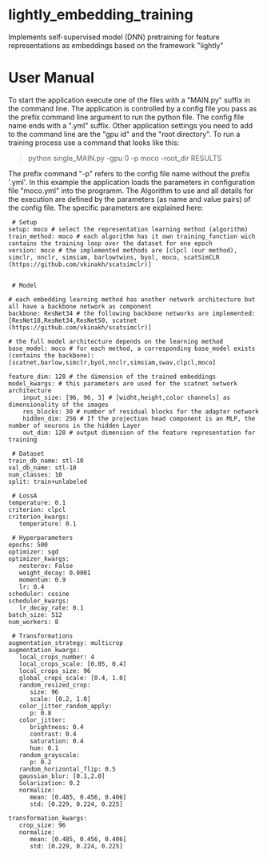 # lightly_embedding_training
Implements self-supervised model (DNN) pretraining for feature representations as embeddings
based on the framework "lightly"

# User Manual

To start the application execute one of the files with a "MAIN.py" suffix in the command line.
The application is controlled by a config file you pass as the prefix command line argument to run the python file.
The config file name ends with a ".yml" suffix. Other application settings you need to add to the command line
are the "gpu id" and the "root directory". To run a training process use a command that looks like this:

> python single_MAIN.py -gpu 0 -p moco -root_dir RESULTS

The prefix command "-p" refers to the config file name without the prefix '.yml'. In this example the application loads
the parameters in configuration file "moco.yml" into the programm. The Algorithm to use and all details for the execution
are defined by the parameters (as name and value pairs) of the config file. The specific parameters are explained here:

	 # Setup
	setup: moco # select the representation learning method (algorithm)
	train_method: moco # each algorithm has it own training_function wich contains the training loop over the dataset for one epoch
	version: moco # the implemented methods are [clpcl (our method), simclr, nnclr, simsiam, barlowtwins, byol, moco, scatSimCLR (https://github.com/vkinakh/scatsimclr)]


	 # Model
	 
	# each embedding learning method has another network architecture but all have a backbone network as component
	backbone: ResNet34 # the following backbone networks are implemented: [ResNet18,ResNet34,ResNet50, scatnet (https://github.com/vkinakh/scatsimclr)]
	
	# the full model architecture depends on the learning method
	base_model: moco # for each method, a corresponding base_model exists (contains the backbone): [scatnet,barlow,simclr,byol,nnclr,simsiam,swav,clpcl,moco]
	
	feature_dim: 128 # the dimension of the trained embeddings
	model_kwargs: # this parameters are used for the scatnet network architecture
		input_size: [96, 96, 3] # [widht,height,color channels] as dimensionality of the images
		res_blocks: 30 # number of residual blocks for the adapter network
		hidden_dim: 256 # If the projection head component is an MLP, the number of neurons in the hidden Layer
		out_dim: 128 # output dimension of the feature representation for training

	 # Dataset
	train_db_name: stl-10
	val_db_name: stl-10
	num_classes: 10
	split: train+unlabeled

	 # LossA
	temperature: 0.1
	criterion: clpcl
	criterion_kwargs:
	   temperature: 0.1 

	 # Hyperparameters
	epochs: 500
	optimizer: sgd
	optimizer_kwargs:
	   nesterov: False
	   weight_decay: 0.0001 
	   momentum: 0.9
	   lr: 0.4
	scheduler: cosine
	scheduler_kwargs:
	   lr_decay_rate: 0.1
	batch_size: 512 
	num_workers: 8

	 # Transformations
	augmentation_strategy: multicrop 
	augmentation_kwargs:
	   local_crops_number: 4
	   local_crops_scale: [0.05, 0.4]
	   local_crops_size: 96
	   global_crops_scale: [0.4, 1.0]
	   random_resized_crop:
		  size: 96
		  scale: [0.2, 1.0]
	   color_jitter_random_apply:
		  p: 0.8
	   color_jitter:
		  brightness: 0.4
		  contrast: 0.4
		  saturation: 0.4
		  hue: 0.1
	   random_grayscale: 
		  p: 0.2
	   random_horizontal_flip: 0.5
	   gaussian_blur: [0.1,2.0]
	   Solarization: 0.2
	   normalize:
		  mean: [0.485, 0.456, 0.406]
		  std: [0.229, 0.224, 0.225]

	transformation_kwargs:
	   crop_size: 96
	   normalize:
		  mean: [0.485, 0.456, 0.406]
		  std: [0.229, 0.224, 0.225]
